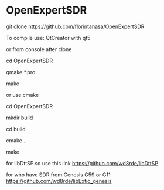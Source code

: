 # OpenExpertSDR
git clone https://github.com/florintanasa/OpenExpertSDR

To compile use:
 QtCreator with qt5

or from console after clone

cd OpenExpertSDR

qmake *.pro

make

or use cmake

cd OpenExpertSDR

mkdir build

cd build

cmake ..

make

for libDttSP.so use this link https://github.com/wd8rde/libDttSP

for who have SDR from Genesis G59 or G11 https://github.com/wd8rde/libExtio_genesis

